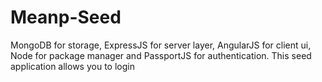 Meanp-Seed
==========

MongoDB for storage, ExpressJS for server layer, AngularJS for client ui, Node for package manager and PassportJS for authentication.  This seed application allows you to login
